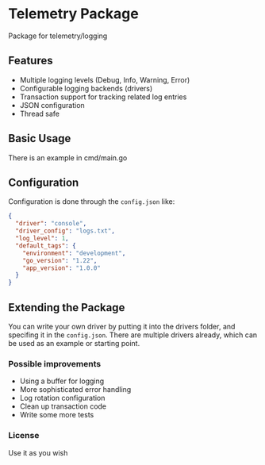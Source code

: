 # Telemetry Package

Package for telemetry/logging

## Features

- Multiple logging levels (Debug, Info, Warning, Error)
- Configurable logging backends (drivers)
- Transaction support for tracking related log entries
- JSON configuration
- Thread safe

## Basic Usage

There is an example in cmd/main.go

## Configuration

Configuration is done through the `config.json` like:

```json
{
  "driver": "console",
  "driver_config": "logs.txt",
  "log_level": 1,
  "default_tags": {
    "environment": "development",
    "go_version": "1.22",
    "app_version": "1.0.0"
  }
}
```

## Extending the Package

You can write your own driver by putting it into the drivers folder, and specifing it in the `config.json`. There are multiple drivers already, which can be used as an example or starting point.

### Possible improvements

- Using a buffer for logging
- More sophisticated error handling
- Log rotation configuration
- Clean up transaction code
- Write some more tests

### License

Use it as you wish